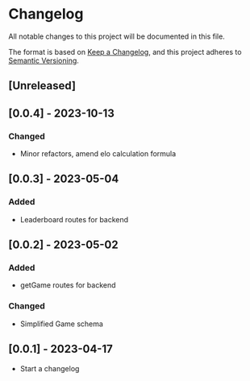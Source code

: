 # Changelog

All notable changes to this project will be documented in this file.

The format is based on [Keep a Changelog](https://keepachangelog.com/en/1.0.0/),
and this project adheres to [Semantic Versioning](https://semver.org/spec/v2.0.0.html).

## [Unreleased]
## [0.0.4] - 2023-10-13

### Changed
- Minor refactors, amend elo calculation formula


## [0.0.3] - 2023-05-04

### Added
- Leaderboard routes for backend

## [0.0.2] - 2023-05-02

### Added
- getGame routes for backend

### Changed
- Simplified Game schema

## [0.0.1] - 2023-04-17
- Start a changelog
